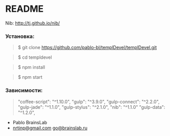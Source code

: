 # README #

Nib: http://tj.github.io/nib/

### Установка: ###

>$ git clone https://github.com/pablo-bl/templDevel/templDevel.git

>$ cd templdevel

>$ npm install

>$ npm start


### Зависимости: ###

>"coffee-script": "^1.10.0",
>"gulp": "^3.9.0",
>"gulp-connect": "^2.2.0",
>"gulp-jade": "^1.1.0",
>"gulp-stylus": "^2.1.0",
>"nib": "^1.1.0"
>"gulp-data": "^1.2.0",


* Pablo BrainsLab
* nrtinp@gmail.com go@brainslab.ru